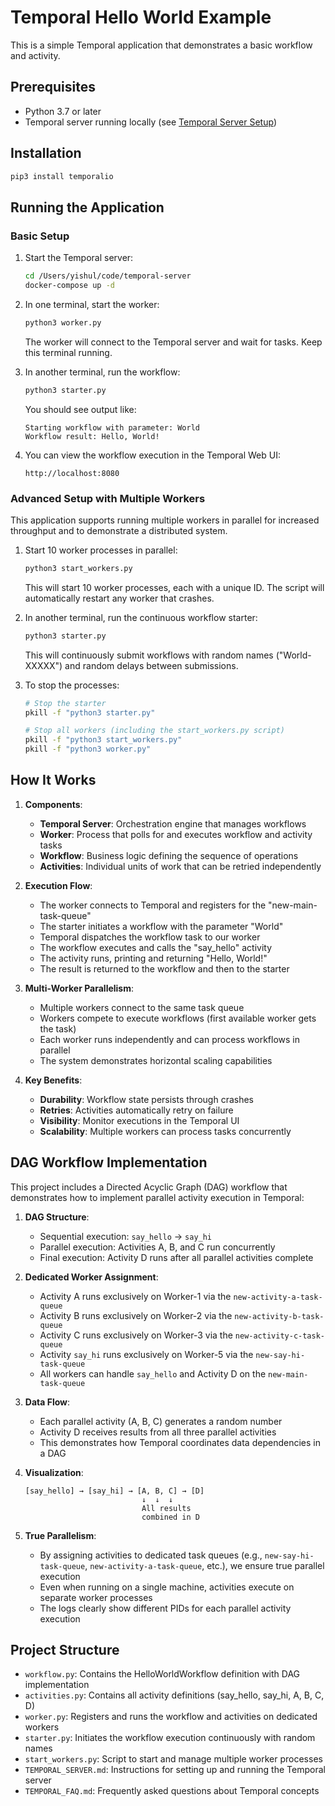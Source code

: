 # Temporal Hello World Example

This is a simple Temporal application that demonstrates a basic workflow and activity.

## Prerequisites

- Python 3.7 or later
- Temporal server running locally (see [Temporal Server Setup](TEMPORAL_SERVER.md))

## Installation

```bash
pip3 install temporalio
```

## Running the Application

### Basic Setup

1. Start the Temporal server:
   ```bash
   cd /Users/yishul/code/temporal-server
   docker-compose up -d
   ```

2. In one terminal, start the worker:
   ```bash
   python3 worker.py
   ```
   The worker will connect to the Temporal server and wait for tasks. Keep this terminal running.

3. In another terminal, run the workflow:
   ```bash
   python3 starter.py
   ```
   You should see output like:
   ```
   Starting workflow with parameter: World
   Workflow result: Hello, World!
   ```

4. You can view the workflow execution in the Temporal Web UI:
   ```
   http://localhost:8080
   ```

### Advanced Setup with Multiple Workers

This application supports running multiple workers in parallel for increased throughput and to demonstrate a distributed system.

1. Start 10 worker processes in parallel:
   ```bash
   python3 start_workers.py
   ```
   This will start 10 worker processes, each with a unique ID. The script will automatically restart any worker that crashes.

2. In another terminal, run the continuous workflow starter:
   ```bash
   python3 starter.py
   ```
   This will continuously submit workflows with random names ("World-XXXXX") and random delays between submissions.

3. To stop the processes:
   ```bash
   # Stop the starter
   pkill -f "python3 starter.py"

   # Stop all workers (including the start_workers.py script)
   pkill -f "python3 start_workers.py"
   pkill -f "python3 worker.py"
   ```

## How It Works

1. **Components**:
   - **Temporal Server**: Orchestration engine that manages workflows
   - **Worker**: Process that polls for and executes workflow and activity tasks
   - **Workflow**: Business logic defining the sequence of operations
   - **Activities**: Individual units of work that can be retried independently

2. **Execution Flow**:
   - The worker connects to Temporal and registers for the "new-main-task-queue"
   - The starter initiates a workflow with the parameter "World"
   - Temporal dispatches the workflow task to our worker
   - The workflow executes and calls the "say_hello" activity
   - The activity runs, printing and returning "Hello, World!"
   - The result is returned to the workflow and then to the starter

3. **Multi-Worker Parallelism**:
   - Multiple workers connect to the same task queue
   - Workers compete to execute workflows (first available worker gets the task)
   - Each worker runs independently and can process workflows in parallel
   - The system demonstrates horizontal scaling capabilities

4. **Key Benefits**:
   - **Durability**: Workflow state persists through crashes
   - **Retries**: Activities automatically retry on failure
   - **Visibility**: Monitor executions in the Temporal UI
   - **Scalability**: Multiple workers can process tasks concurrently

## DAG Workflow Implementation

This project includes a Directed Acyclic Graph (DAG) workflow that demonstrates how to implement parallel activity execution in Temporal:

1. **DAG Structure**:
   - Sequential execution: `say_hello` → `say_hi`
   - Parallel execution: Activities A, B, and C run concurrently
   - Final execution: Activity D runs after all parallel activities complete

2. **Dedicated Worker Assignment**:
   - Activity A runs exclusively on Worker-1 via the `new-activity-a-task-queue`
   - Activity B runs exclusively on Worker-2 via the `new-activity-b-task-queue`
   - Activity C runs exclusively on Worker-3 via the `new-activity-c-task-queue`
   - Activity `say_hi` runs exclusively on Worker-5 via the `new-say-hi-task-queue`
   - All workers can handle `say_hello` and Activity D on the `new-main-task-queue`

3. **Data Flow**:
   - Each parallel activity (A, B, C) generates a random number
   - Activity D receives results from all three parallel activities
   - This demonstrates how Temporal coordinates data dependencies in a DAG

4. **Visualization**:
   ```
   [say_hello] → [say_hi] → [A, B, C] → [D]
                             ↓  ↓  ↓
                             All results
                             combined in D
   ```

5. **True Parallelism**:
   - By assigning activities to dedicated task queues (e.g., `new-say-hi-task-queue`, `new-activity-a-task-queue`, etc.), we ensure true parallel execution
   - Even when running on a single machine, activities execute on separate worker processes
   - The logs clearly show different PIDs for each parallel activity execution

## Project Structure

- `workflow.py`: Contains the HelloWorldWorkflow definition with DAG implementation
- `activities.py`: Contains all activity definitions (say_hello, say_hi, A, B, C, D)
- `worker.py`: Registers and runs the workflow and activities on dedicated workers
- `starter.py`: Initiates the workflow execution continuously with random names
- `start_workers.py`: Script to start and manage multiple worker processes
- `TEMPORAL_SERVER.md`: Instructions for setting up and running the Temporal server
- `TEMPORAL_FAQ.md`: Frequently asked questions about Temporal concepts
